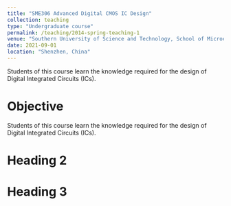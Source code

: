 ```yaml
---
title: "SME306 Advanced Digital CMOS IC Design"
collection: teaching
type: "Undergraduate course"
permalink: /teaching/2014-spring-teaching-1
venue: "Southern University of Science and Technology, School of Microelectronics"
date: 2021-09-01
location: "Shenzhen, China"
---
```


Students of this course learn the knowledge required for the design of Digital Integrated Circuits (ICs).

Objective
======
Students of this course learn the knowledge required for the design of Digital Integrated Circuits (ICs).

Heading 2
======

Heading 3
======